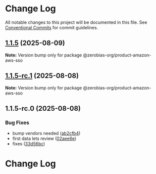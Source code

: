 # Change Log

All notable changes to this project will be documented in this file.
See [Conventional Commits](https://conventionalcommits.org) for commit guidelines.

## [1.1.5](https://github.com/zerobias-org/product/compare/@zerobias-org/product-amazon-aws-sso@1.1.5-rc.1...@zerobias-org/product-amazon-aws-sso@1.1.5) (2025-08-09)

**Note:** Version bump only for package @zerobias-org/product-amazon-aws-sso





## [1.1.5-rc.1](https://github.com/zerobias-org/product/compare/@zerobias-org/product-amazon-aws-sso@1.1.5-rc.0...@zerobias-org/product-amazon-aws-sso@1.1.5-rc.1) (2025-08-08)

**Note:** Version bump only for package @zerobias-org/product-amazon-aws-sso





## 1.1.5-rc.0 (2025-08-08)


### Bug Fixes

* bump vendors needed ([ab2cfb4](https://github.com/zerobias-org/product/commit/ab2cfb4a9cf2e3008e08b068f98011fec096c932))
* first data lets review ([02aee6e](https://github.com/zerobias-org/product/commit/02aee6e8c4f11675de7c63a00f4c8254a67a4dd7))
* fixes ([33d56bc](https://github.com/zerobias-org/product/commit/33d56bcaedf3fa5e3939a33c0fb57eda53539d05))





# Change Log
